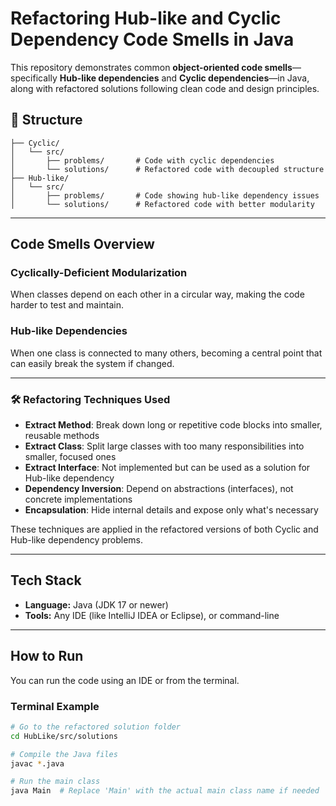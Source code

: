 # Refactoring Hub-like and Cyclic Dependency Code Smells in Java

This repository demonstrates common **object-oriented code smells**—specifically **Hub-like dependencies** and **Cyclic dependencies**—in Java, along with refactored solutions following clean code and design principles.

## 📁 Structure
```
├── Cyclic/
│   └── src/
│       ├── problems/       # Code with cyclic dependencies
│       └── solutions/      # Refactored code with decoupled structure
├── Hub-like/
│   └── src/
│       ├── problems/       # Code showing hub-like dependency issues
│       └── solutions/      # Refactored code with better modularity
```
---

## Code Smells Overview

### Cyclically-Deficient Modularization
When classes depend on each other in a circular way, making the code harder to test and maintain.

### Hub-like Dependencies
When one class is connected to many others, becoming a central point that can easily break the system if changed.

---

### 🛠️ Refactoring Techniques Used

- **Extract Method**: Break down long or repetitive code blocks into smaller, reusable methods
- **Extract Class**: Split large classes with too many responsibilities into smaller, focused ones
- **Extract Interface**: Not implemented but can be used as a solution for Hub-like dependency
- **Dependency Inversion**: Depend on abstractions (interfaces), not concrete implementations
- **Encapsulation**: Hide internal details and expose only what's necessary

These techniques are applied in the refactored versions of both Cyclic and Hub-like dependency problems.

---

## Tech Stack

- **Language:** Java (JDK 17 or newer)
- **Tools:** Any IDE (like IntelliJ IDEA or Eclipse), or command-line

---

## How to Run

You can run the code using an IDE or from the terminal.

### Terminal Example

```bash
# Go to the refactored solution folder
cd HubLike/src/solutions

# Compile the Java files
javac *.java

# Run the main class
java Main  # Replace 'Main' with the actual main class name if needed
